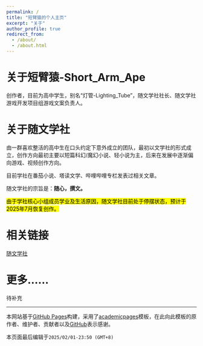 ```yaml
---
permalink: /
title: "短臂猿的个人主页"
excerpt: "关于"
author_profile: true
redirect_from: 
  - /about/
  - /about.html
---
```


关于短臂猿-Short_Arm_Ape
======
创作者，目前为高中学生，别名“灯管-Lighting_Tube”，随文学社社长、随文学社游戏开发项目组游戏文案负责人。

关于随文学社
======
由一群喜欢整活的高中生在口头约定下意外成立的团队，最初以文学社的形式成立，创作方向最初主要以短篇科幻/魔幻小说、轻小说为主，后来在发展中逐渐偏向游戏、视频创作方向。

目前学社在番茄小说、塔读文学、哔哩哔哩专栏发表过相关文章。

随文学社的宗旨是：**随心，撰文。**

<mark>由于学社核心小组成员学业及生活原因，随文学社目前处于停摆状态，预计于2025年7月恢复创作。<mark>

相关链接
======
[随文学社](http://heartscribe.github.io/)

更多……
======
待补充

------
本网站基于[GitHub Pages](https://pages.github.com/)构建，采用了[academicpages](https://github.com/academicpages/)模板，在此向此模板的原作者、维护者、贡献者以及[GitHub](https://github.com/)表示感谢。

本页面最后编辑于`2025/02/01-23:50 (GMT+8)`
